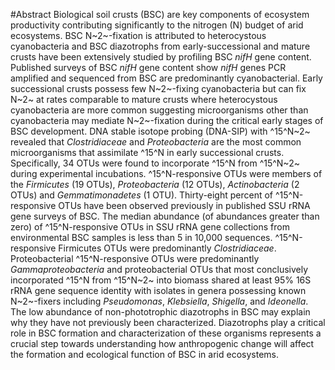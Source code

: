 #Abstract
Biological soil crusts (BSC) are key components of ecosystem productivity
contributing significantly to the nitrogen (N) budget of arid ecosystems. BSC
N~2~-fixation is attributed to heterocystous cyanobacteria and BSC diazotrophs
from early-successional and mature crusts have been extensively studied by
profiling BSC *nifH* gene content. Published surveys of BSC *nifH* gene content
show *nifH* genes PCR amplified and sequenced from BSC are predominantly
cyanobacterial. Early successional crusts possess few N~2~-fixing cyanobacteria
but can fix N~2~ at rates comparable to mature crusts where heterocystous
cyanobacteria are more common suggesting microorganisms other than
cyanobacteria may mediate N~2~-fixation during the critical early stages of BSC
development. DNA stable isotope probing (DNA-SIP) with ^15^N~2~ revealed that
*Clostridiaceae* and *Proteobacteria* are the most common microorganisms that
assimilate ^15^N in early successional crusts. Specifically, 34 OTUs were found
to incorporate ^15^N from ^15^N~2~ during experimental incubations.
^15^N-responsive OTUs were members of the *Firmicutes* (19 OTUs),
*Proteobacteria* (12 OTUs), *Actinobacteria* (2 OTUs) and *Gemmatimonadetes* (1
OTU). Thirty-eight percent of ^15^N-responsive OTUs have been observed
previously in published SSU rRNA gene surveys of BSC. The median abundance (of
abundances greater than zero) of ^15^N-responsive OTUs in SSU rRNA gene
collections from environmental BSC samples is less than 5 in 10,000 sequences.
^15^N-responsive Firmicutes OTUs were predominantly *Clostridiaceae*.
Proteobacterial ^15^N-responsive OTUs were predominantly *Gammaproteobacteria*
and proteobacterial OTUs that most conclusively incorporated ^15^N from
^15^N~2~ into biomass shared at least 95% 16S rRNA gene sequence identity with
isolates in genera possessing known N~2~-fixers including *Pseudomonas*,
*Klebsiella*, *Shigella*, and *Ideonella*. The low abundance of
non-phototrophic diazotrophs in BSC may explain why they have not previously
been characterized. Diazotrophs play a critical role in BSC formation and
characterization of these organisms represents a crucial step towards
understanding how anthropogenic change will affect the formation and ecological
function of BSC in arid ecosystems.
